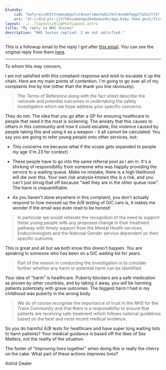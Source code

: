```yaml
---
bluesky:
    cid: "bafyreicmh5ttrpmva6gulvz4usxrimwchw6ithnl4nodm7wgp72a5ztt74"
    uri: "at://did:plc:ij5756nvubeeqo2kn6eeezdx/app.bsky.feed.post/3lz4am2ilew2s"
layout: ../../layouts/BlogPostLayout.astro
title: "My reply to NHS Sussex"
description: "NHS Sussex replied. I am not satisfied."
---
```


This is a followup email to the reply I got after [this email](https://astrid.place/blog/nhs-sussex). You can see the original reply from them [here](https://bsky.app/profile/did:plc:ij5756nvubeeqo2kn6eeezdx/post/3lz25gygugk23).

<hr class="my-4" />

To whom this may concern,

I am not satisfied with this complaint response and wish to escalate it up the chain. Here are my main points of contention. I'm going to go over all of my complaints line by line (other than the thank you line obviously).

> The Terms of Reference along with the fact sheet describe the rationale and potential outcomes in undertaking the safety investigation which we hope address your specific concerns.

They do not. The idea that you go after a GP for ensuring healthcare to people that need it the most is sickening. The anxiety that this causes to others in this community and how it could escalate, the violence caused by people taking this and using it as a weapon - it all cannot be calculated. You say you are going to refer young people onto other services, but:

- This concerns me because what if the scope gets expanded to people my age (I'm 23 for context)

- These people have to go into the same referral pool as I am in. It's a shirking of responsibiltiy from someone who was happily providing the service to a waiting queue. Make no mistake, there is a high likelihood will die over this. Your own risk analysis kmows this is a risk, and you can't just shrug that off because "well they are in the other queue now". The harm is unquantifiable.

- As you haven't done anywhere in this complaint, you don't actually respond to how messed up the A/B testing of GIC care is, it makes me wonder if the email was even read to be honest!

> In particular we would reiterate the recognition of the need to support these young people with any proposed change in their treatment pathway with timely support from the Mental Health services, Endocrinologists and the National Gender service dependent on their specific outcome. 

This is great and all but we both know this doesn't happen. You are speaking to someone who has been on a GIC waiting list for years.

> Part of the reason in conducting the investigation is to consider further whether any harm or potential harm can be identified. 

Your idea of "harm" is healthcare. Puberty blockers are a safe medication as proven by other countries, and by taking it away, you will be harming patients potentially with grave outcomes. The biggest harm I had in my childhood was puberty in the wrong body.

> We do of course recognise the importance of trust in the NHS for the Trans Community and that there is a responsibility to ensure that patients are receiving safe treatment which follows national guidelines based on the best and most recent medical evidence.

So you do harmful A/B tests for healthcare and have super long waiting lists to harm patients? Your medical guidance is based off the likes of Sex Matters, not the reality of the situation.

The footer of "Improving lives together" when doing this is really the cherry on the cake. What part of these actions improves lives?

Astrid Gealer
